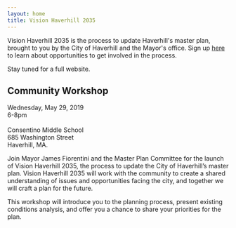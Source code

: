 ```yaml
---
layout: home
title: Vision Haverhill 2035
---
```


<section id="about">
	<p>Vision Haverhill 2035 is the process to update Haverhill's master plan, brought to you by the City of Haverhill and the Mayor's office. Sign up <a href="https://forms.gle/CvVWmNNhPphxBSYf7">here</a> to learn about opportunities to get involved in the process.</p>
		<p>Stay tuned for a full website.</p>
</section>

<section id="workshop">
	<h2>Community Workshop</h2>
	<p>Wednesday, May 29, 2019<br/>
		6-8pm<br/>
		<br/>
		Consentino Middle School<br/>
		685 Washington Street<br/>
		Haverhill, MA.
	</p>
	<p>Join Mayor James Fiorentini and the Master Plan Committee for the launch of Vision Haverhill 2035, the process to update the City of Haverhill’s master plan. Vision Haverhill 2035 will work with the community to create a shared understanding of issues and opportunities facing the city, and together we will craft a plan for the future. </p>
	<p>This workshop will introduce you to the planning process, present existing conditions analysis, and offer you a chance to share your priorities for the plan.</p>

</section>

